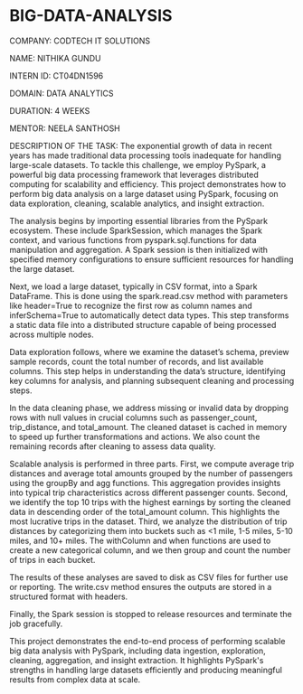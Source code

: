 # BIG-DATA-ANALYSIS

COMPANY: CODTECH IT SOLUTIONS

NAME: NITHIKA GUNDU

INTERN ID: CT04DN1596

DOMAIN: DATA ANALYTICS

DURATION: 4 WEEKS

MENTOR: NEELA SANTHOSH

DESCRIPTION OF THE TASK:  The exponential growth of data in recent years has made traditional data processing tools inadequate for handling large-scale datasets. To tackle this challenge, we employ PySpark, a powerful big data processing framework that leverages distributed computing for scalability and efficiency. This project demonstrates how to perform big data analysis on a large dataset using PySpark, focusing on data exploration, cleaning, scalable analytics, and insight extraction.

The analysis begins by importing essential libraries from the PySpark ecosystem. These include SparkSession, which manages the Spark context, and various functions from pyspark.sql.functions for data manipulation and aggregation. A Spark session is then initialized with specified memory configurations to ensure sufficient resources for handling the large dataset.

Next, we load a large dataset, typically in CSV format, into a Spark DataFrame. This is done using the spark.read.csv method with parameters like header=True to recognize the first row as column names and inferSchema=True to automatically detect data types. This step transforms a static data file into a distributed structure capable of being processed across multiple nodes.

Data exploration follows, where we examine the dataset’s schema, preview sample records, count the total number of records, and list available columns. This step helps in understanding the data’s structure, identifying key columns for analysis, and planning subsequent cleaning and processing steps.

In the data cleaning phase, we address missing or invalid data by dropping rows with null values in crucial columns such as passenger_count, trip_distance, and total_amount. The cleaned dataset is cached in memory to speed up further transformations and actions. We also count the remaining records after cleaning to assess data quality.

Scalable analysis is performed in three parts. First, we compute average trip distances and average total amounts grouped by the number of passengers using the groupBy and agg functions. This aggregation provides insights into typical trip characteristics across different passenger counts. Second, we identify the top 10 trips with the highest earnings by sorting the cleaned data in descending order of the total_amount column. This highlights the most lucrative trips in the dataset. Third, we analyze the distribution of trip distances by categorizing them into buckets such as <1 mile, 1-5 miles, 5-10 miles, and 10+ miles. The withColumn and when functions are used to create a new categorical column, and we then group and count the number of trips in each bucket.

The results of these analyses are saved to disk as CSV files for further use or reporting. The write.csv method ensures the outputs are stored in a structured format with headers.

Finally, the Spark session is stopped to release resources and terminate the job gracefully.

This project demonstrates the end-to-end process of performing scalable big data analysis with PySpark, including data ingestion, exploration, cleaning, aggregation, and insight extraction. It highlights PySpark's strengths in handling large datasets efficiently and producing meaningful results from complex data at scale.
